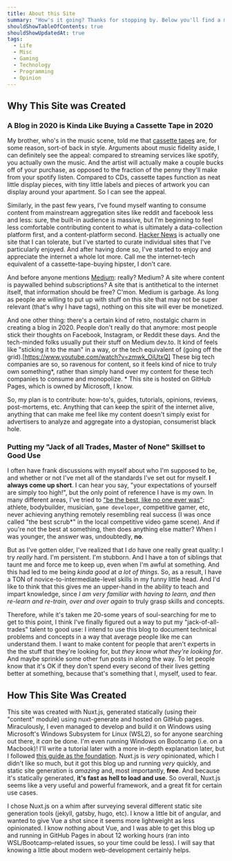 ```yaml
---
title: About this Site
summary: "How's it going? Thanks for stopping by. Below you'll find a meta blog post about this site, why it was created, how it was created, and what kind of content you'll expect to find."
shouldShowTableOfContents: true
shouldShowUpdatedAt: true
tags: 
  - Life
  - Misc
  - Gaming
  - Technology
  - Programming
  - Opinion
---
```


## Why This Site was Created
### A Blog in 2020 is Kinda Like Buying a Cassette Tape in 2020
My brother, who's in the music scene, told me that [cassette tapes](https://en.wikipedia.org/wiki/Cassette_tape#/media/File:Compactcassette.jpg) are, for some reason, sort-of back in style. Arguments about music fidelity aside, I can definitely see the appeal: compared to streaming services like spotify, you actually own the music. And the artist will actually make a couple bucks off of your purchase, as opposed to the fraction of the penny they'll make from your spotify listen. Compared to CDs, cassette tapes function as neat little display pieces, with tiny little labels and pieces of artwork you can display around your apartment. So I can see the appeal.

Similarly, in the past few years, I've found myself wanting to consume content from mainstream aggregation sites like reddit and facebook less and less: sure, the built-in audience is massive, but I'm beginning to feel less comfortable contributing content to what is ultimately a data-collection platform first, and a content-platform second. [Hacker News](https://news.ycombinator.com/) is actually one site that I can tolerate, but I've started to curate individual sites that I've particularly enjoyed. And after having done so, I've started to enjoy and appreciate the internet a whole lot more. Call me the internet-tech equivalent of a cassette-tape-buying hipster, I don't care.

And before anyone mentions [Medium](https://medium.com/): really? Medium? A site where content is paywalled behind subscriptions? A site that is antithetical to the internet itself, that information should be free? C'mon. Medium is garbage. As long as people are willing to put up with stuff on this site that may not be super relevant (that's why I have tags), nothing on this site will ever be monetized.

And one other thing: there's a certain kind of retro, nostalgic charm in creating a blog in 2020. People don't really do that anymore: most people stick their thoughts on Facebook, Instagram, or Reddit these days. And the tech-minded folks usually put their stuff on Medium dev.to. It kind of feels like "sticking it to the man" in a way, or the tech equivalent of (going off the grid).[https://www.youtube.com/watch?v=zmwk_OiUtxQ] These big tech companies are so, so ravenous for content, so it feels kind of nice to truly own something*, rather than simply hand over my content for these tech companies to consume and monopolize. 
<span class="disclaimer">\* This site is hosted on GitHub Pages, which is owned by Microsoft, I know.</span>

So, my plan is to contribute: how-to's, guides, tutorials, opinions, reviews, post-mortems, etc. Anything that can keep the spirit of the internet alive, anything that can make me feel like my content doesn't simply exist for advertisers to analyze and aggregate into a dystopian, consumerist black hole.

### Putting my "Jack of all Trades, Master of None" Skillset to Good Use
I often have frank discussions with myself about who I'm supposed to be, and whether or not I've met all of the standards I've set out for myself. **I always come up short**. I can hear you say, "your expectations of yourself are simply too high!", but the only point of reference I have is my own. In many different areas, I've tried to ["be the best, like no one ever was"](https://www.youtube.com/watch?v=rg6CiPI6h2g): athlete, bodybuilder, musician, `game developer`, competitive gamer, etc, never achieving anything remotely resembling real success (I was once called "the best scrub\*" in the local competitive video game scene). And if you're not the best at something, then does anything else matter? When I was younger, the answer was, undoubtedly, **no**.

But as I've gotten older, I've realized that I *do* have one really great quality: I try *really* hard. I'm persistent. I'm stubborn. And I have a ton of siblings that taunt me and force me to keep up, even when I'm awful at something. And this had led to me being *kinda good* at *a lot of things*. So, as a result, I have a TON of novice-to-intermediate-level skills in my funny little head. And I'd like to think that this gives me an upper-hand in the ability to teach and impart knowledge, since *I am very familiar with having to learn, and then re-learn and re-train, over and over again* to truly grasp skills and concepts. 

Therefore, while it's taken me 20-some years of soul-searching for me to get to this point, I think I've finally figured out a way to put my "jack-of-all-trades" talent to good use: I intend to use this blog to document technical problems and concepts in a way that average people like me can understand them. I want to make content for people that aren't experts in the the stuff that they're looking for, but *they know what they're looking for*. And maybe sprinkle some other fun posts in along the way. To let people know that it's OK if they don't spend every second of their lives getting better at something, because that's something that I, myself, used to fear. 

## How This Site Was Created
This site was created with Nuxt.js, generated statically (using their "content" module) using nuxt-generate and hosted on GitHub pages. Miraculously, I even managed to develop and build it on Windows using Microsoft's Windows Subsystem for Linux (WSL2), so for anyone searching out there, it *can* be done. I'm even running Windows on Bootcamp (i.e. on a Macbook)! I'll write a tutorial later with a more in-depth explanation later, but I followed [this guide as the foundation](https://nuxtjs.org/blog/creating-blog-with-nuxt-content/). Nuxt.js is *very* opinionated, which I didn't like so much, but it got this blog up and running *very* quickly, and static site generation is *amazing* and, most importantly, **free**. And because it's statically generated, **it's fast as hell to load and use**. So overall, Nuxt.js seems like a very useful and powerful framework, and a great fit for certain use cases. 
<img class="small" :src="'self.png'"/>

I chose Nuxt.js on a whim after surveying several different static site generation tools (jekyll, gatsby, hugo, etc). I know a little bit of angular, and wanted to give Vue a shot since it seems more lightweight as less opinionated. I know nothing about Vue, and I was able to get this blog up and running in GitHub Pages in about 12 working hours (ran into WSL/Bootcamp-related issues, so your time could be less). I will say that knowing a little about modern web-development certainly helps.